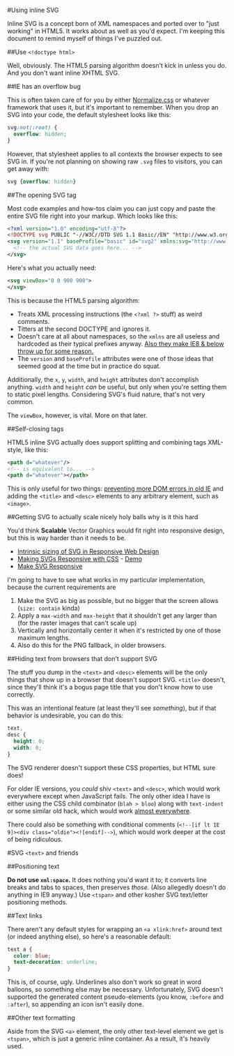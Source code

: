 #Using inline SVG

Inline SVG is a concept born of XML namespaces and ported over to "just working" in HTML5. It works about as well as you'd expect. I'm keeping this document to remind myself of things I've puzzled out.

##Use `<!doctype html>`

Well, obviously. The HTML5 parsing algorithm doesn't kick in unless you do. And you don't want inline XHTML SVG.

##IE has an overflow bug

This is often taken care of for you by either [Normalize.css](http://necolas.github.io/normalize.css/) or whatever framework that uses it, but it's important to remember. When you drop an SVG into your code, the default stylesheet looks like this:

```css
svg:not(:root) {
  overflow: hidden;
}
```

However, that stylesheet applies to all contexts the browser expects to see SVG in. If you're not planning on showing raw `.svg` files to visitors, you can get away with:

```css
svg {overflow: hidden}
```

##The opening SVG tag

Most code examples and how-tos claim you can just copy and paste the entire SVG file right into your markup. Which looks like this:

```svg
<?xml version="1.0" encoding="utf-8"?>
<!DOCTYPE svg PUBLIC "-//W3C//DTD SVG 1.1 Basic//EN" "http://www.w3.org/Graphics/SVG/1.1/DTD/svg11-basic.dtd">
<svg version="1.1" baseProfile="basic" id="svg2" xmlns:svg="http://www.w3.org/2000/svg" xmlns="http://www.w3.org/2000/svg" xmlns:xlink="http://www.w3.org/1999/xlink" x="0px" y="0px" width="900px" height="900px" viewBox="0 0 900 900" xml:space="preserve">
  <!-- the actual SVG data goes here... -->
</svg>
```

Here's what you actually need:

```svg
<svg viewBox="0 0 900 900">
</svg>
```

This is because the HTML5 parsing algorithm:
* Treats XML processing instructions (the `<?xml ?>` stuff) as weird comments.
* Titters at the second DOCTYPE and ignores it.
* Doesn't care at all about namespaces, so the `xmlns` are all useless and hardcoded as their typical prefixes anyway. [Also they make IE8 & below throw up for some reason.](http://stuntbox.com/blog/2013/06/bulletproof-inline-svg/)
* The `version` and `baseProfile` attributes were one of those ideas that seemed good at the time but in practice do squat.

Additionally, the `x`, `y`, `width`, and `height` attributes don't accomplish anything. `width` and `height` *can* be useful, but only when you're setting them to static pixel lengths. Considering SVG's fluid nature, that's not very common.

The `viewBox`, however, is vital. More on that later.

##Self-closing tags

HTML5 inline SVG actually does support splitting and combining tags XML-style, like this:

```svg
<path d="whatever"/>
<!-- is equivalent to... -->
<path d="whatever"></path>
```

This is only useful for two things: [preventing more DOM errors in old IE](http://stuntbox.com/blog/2013/06/bulletproof-inline-svg/) and adding the `<title>` and `<desc>` elements to any arbitrary element, such as `<image>`.

##Getting SVG to actually scale nicely holy balls why is it this hard

You'd think **Scalable** Vector Graphics would fit right into responsive design, but this is way harder than it needs to be.

* [Intrinsic sizing of SVG in Responsive Web Design](http://thatemil.com/blog/2014/04/06/intrinsic-sizing-of-svg-in-responsive-web-design/)
* [Making SVGs Responsive with CSS](http://tympanus.net/codrops/2014/08/19/making-svgs-responsive-with-css/) - [Demo](http://tympanus.net/Tutorials/ResponsiveSVGs/index4.html)
* [Make SVG Responsive](http://demosthenes.info/blog/744/Make-SVG-Responsive)

I'm going to have to see what works in my particular implementation, because the current requirements are

1. Make the SVG as big as possible, but no bigger that the screen allows (`size: contain` kinda)
2. Apply a `max-width` and `max-height` that it shouldn't get any larger than (for the raster images that can't scale up)
3. Vertically and horizontally center it when it's restricted by one of those maximum lengths.
4. Also do this for the PNG fallback, in older browsers.

##Hiding text from browsers that don't support SVG

The stuff you dump in the `<text>` and `<desc>` elements will be the only things that show up in a browser that doesn't support SVG. `<title>` doesn't, since they'll think it's a bogus page title that you don't know how to use correctly.

This was an intentional feature (at least they'll see *something*), but if that behavior is undesirable, you can do this:

```css
text,
desc {
  height: 0;
  width: 0;
}
```
The SVG renderer doesn't support these CSS properties, but HTML sure does!

For older IE versions, you *could* shiv `<text>` and `<desc>`, which would work everywhere except when JavaScript fails. The only other idea I have is either using the CSS child combinator (`blah > bloo`) along with `text-indent` or some similar old hack, which would work [almost everywhere](http://caniuse.com/#feat=css-sel2).

There could also be something with conditional comments (`<!--[if lt IE 9]><div class="oldie"><![endif]-->`), which would work deeper at the cost of being ridiculous.

#SVG `<text>` and friends

##Positioning text

**Do not use `xml:space`.** It does nothing you'd want it to; it converts line breaks and tabs to spaces, then preserves *those.* (Also allegedly doesn't do anything in IE9 anyway.) Use `<tspan>` and other kosher SVG text/letter positioning methods.

##Text links

There aren't any default styles for wrapping an `<a xlink:href>` around text (or indeed anything else), so here's a reasonable default:

```css
text a {
  color: blue;
  text-decoration: underline;
}
```

This is, of course, ugly. Underlines also don't work so great in word balloons, so something else may be necessary. Unfortunately, SVG doesn't supported the generated content pseudo-elements (you know, `:before` and `:after`), so appending an icon isn't easily done.

##Other text formatting

Aside from the SVG `<a>` element, the only other text-level element we get is `<tspan>`, which is just a generic inline container. As a result, it's heavily used.
